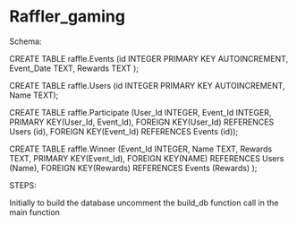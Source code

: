 # Raffler_gaming
Schema:

CREATE TABLE raffle.Events (id INTEGER PRIMARY KEY AUTOINCREMENT, Event_Date TEXT, Rewards TEXT );


CREATE TABLE raffle.Users (id INTEGER PRIMARY KEY AUTOINCREMENT, Name TEXT);

CREATE TABLE raffle.Participate (User_Id INTEGER, Event_Id INTEGER, PRIMARY KEY(User_Id, Event_Id), FOREIGN KEY(User_Id) REFERENCES Users (id), FOREIGN KEY(Event_Id) REFERENCES Events (id));


CREATE TABLE raffle.Winner (Event_Id INTEGER, Name TEXT, Rewards TEXT, PRIMARY KEY(Event_Id), FOREIGN KEY(NAME) REFERENCES Users (Name), FOREIGN KEY(Rewards) REFERENCES Events (Rewards) );


STEPS:

Initially to build the database uncomment the build_db function call in the main function



